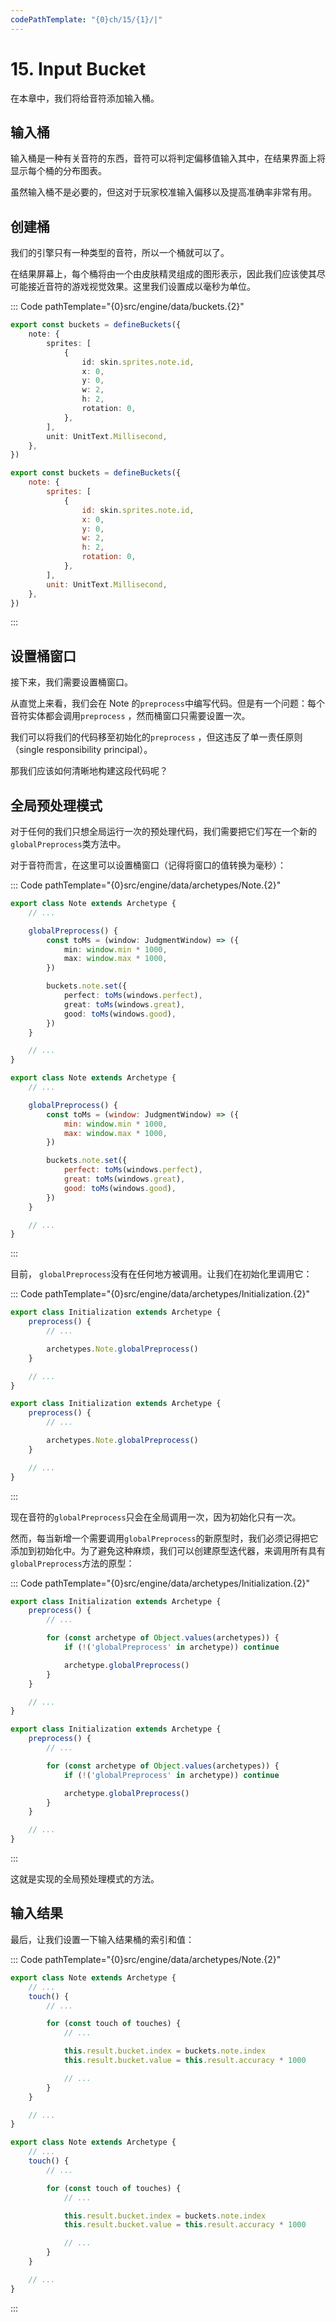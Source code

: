 ```yaml
---
codePathTemplate: "{0}ch/15/{1}/|"
---
```


# 15. Input Bucket

在本章中，我们将给音符添加输入桶。

## 输入桶

输入桶是一种有关音符的东西，音符可以将判定偏移值输入其中，在结果界面上将显示每个桶的分布图表。

虽然输入桶不是必要的，但这对于玩家校准输入偏移以及提高准确率非常有用。

## 创建桶

我们的引擎只有一种类型的音符，所以一个桶就可以了。

在结果屏幕上，每个桶将由一个由皮肤精灵组成的图形表示，因此我们应该使其尽可能接近音符的游戏视觉效果。这里我们设置成以毫秒为单位。

::: Code pathTemplate="{0}src/engine/data/buckets.{2}"

```ts
export const buckets = defineBuckets({
    note: {
        sprites: [
            {
                id: skin.sprites.note.id,
                x: 0,
                y: 0,
                w: 2,
                h: 2,
                rotation: 0,
            },
        ],
        unit: UnitText.Millisecond,
    },
})
```

```js
export const buckets = defineBuckets({
    note: {
        sprites: [
            {
                id: skin.sprites.note.id,
                x: 0,
                y: 0,
                w: 2,
                h: 2,
                rotation: 0,
            },
        ],
        unit: UnitText.Millisecond,
    },
})
```

:::

## 设置桶窗口

接下来，我们需要设置桶窗口。

从直觉上来看，我们会在 Note 的`preprocess`中编写代码。但是有一个问题：每个音符实体都会调用`preprocess` ，然而桶窗口只需要设置一次。

我们可以将我们的代码移至初始化的`preprocess` ，但这违反了单一责任原则（single responsibility principal）。

那我们应该如何清晰地构建这段代码呢？

## 全局预处理模式

对于任何的我们只想全局运行一次的预处理代码，我们需要把它们写在一个新的`globalPreprocess`类方法中。

对于音符而言，在这里可以设置桶窗口（记得将窗口的值转换为毫秒）：

::: Code pathTemplate="{0}src/engine/data/archetypes/Note.{2}"

```ts
export class Note extends Archetype {
    // ...

    globalPreprocess() {
        const toMs = (window: JudgmentWindow) => ({
            min: window.min * 1000,
            max: window.max * 1000,
        })

        buckets.note.set({
            perfect: toMs(windows.perfect),
            great: toMs(windows.great),
            good: toMs(windows.good),
        })
    }

    // ...
}
```

```js
export class Note extends Archetype {
    // ...

    globalPreprocess() {
        const toMs = (window: JudgmentWindow) => ({
            min: window.min * 1000,
            max: window.max * 1000,
        })

        buckets.note.set({
            perfect: toMs(windows.perfect),
            great: toMs(windows.great),
            good: toMs(windows.good),
        })
    }

    // ...
}
```

:::

目前， `globalPreprocess`没有在任何地方被调用。让我们在初始化里调用它：

::: Code pathTemplate="{0}src/engine/data/archetypes/Initialization.{2}"

```ts
export class Initialization extends Archetype {
    preprocess() {
        // ...

        archetypes.Note.globalPreprocess()
    }

    // ...
}
```

```js
export class Initialization extends Archetype {
    preprocess() {
        // ...

        archetypes.Note.globalPreprocess()
    }

    // ...
}
```

:::

现在音符的`globalPreprocess`只会在全局调用一次，因为初始化只有一次。

然而，每当新增一个需要调用`globalPreprocess`的新原型时，我们必须记得把它添加到初始化中。为了避免这种麻烦，我们可以创建原型迭代器，来调用所有具有`globalPreprocess`方法的原型：

::: Code pathTemplate="{0}src/engine/data/archetypes/Initialization.{2}"

```ts
export class Initialization extends Archetype {
    preprocess() {
        // ...

        for (const archetype of Object.values(archetypes)) {
            if (!('globalPreprocess' in archetype)) continue

            archetype.globalPreprocess()
        }
    }

    // ...
}
```

```js
export class Initialization extends Archetype {
    preprocess() {
        // ...

        for (const archetype of Object.values(archetypes)) {
            if (!('globalPreprocess' in archetype)) continue

            archetype.globalPreprocess()
        }
    }

    // ...
}
```

:::

这就是实现的全局预处理模式的方法。

## 输入结果

最后，让我们设置一下输入结果桶的索引和值：

::: Code pathTemplate="{0}src/engine/data/archetypes/Note.{2}"

```ts
export class Note extends Archetype {
    // ...
    touch() {
        // ...

        for (const touch of touches) {
            // ...

            this.result.bucket.index = buckets.note.index
            this.result.bucket.value = this.result.accuracy * 1000

            // ...
        }
    }

    // ...
}
```

```js
export class Note extends Archetype {
    // ...
    touch() {
        // ...

        for (const touch of touches) {
            // ...

            this.result.bucket.index = buckets.note.index
            this.result.bucket.value = this.result.accuracy * 1000

            // ...
        }
    }

    // ...
}
```

:::
